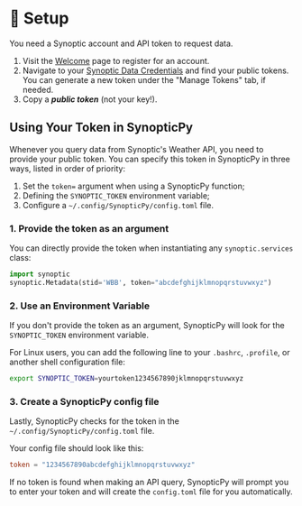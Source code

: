 # 🔨 Setup

You need a Synoptic account and API token to request data.

1. Visit the [Welcome](https://docs.synopticdata.com/services/welcome-to-synoptic-data-s-web-services) page to register for an account.
2. Navigate to your [Synoptic Data Credentials](https://customer.synopticdata.com/credentials/) and find your public tokens. You can generate a new token under the "Manage Tokens" tab, if needed.
3. Copy a **_public token_** (not your key!).

## Using Your Token in SynopticPy

Whenever you query data from Synoptic's Weather API, you need to provide your public token. You can specify this token in SynopticPy in three ways, listed in order of priority:

1. Set the `token=` argument when using a SynopticPy function;
2. Defining the `SYNOPTIC_TOKEN` environment variable;
3. Configure a `~/.config/SynopticPy/config.toml` file.

### 1. Provide the token as an argument

You can directly provide the token when instantiating any `synoptic.services` class:

```python
import synoptic
synoptic.Metadata(stid='WBB', token="abcdefghijklmnopqrstuvwxyz")
```

### 2. Use an Environment Variable

If you don't provide the token as an argument, SynopticPy will look for the `SYNOPTIC_TOKEN` environment variable.

For Linux users, you can add the following line to your `.bashrc`, `.profile`, or another shell configuration file:

```bash
export SYNOPTIC_TOKEN=yourtoken1234567890jklmnopqrstuvwxyz
```

### 3. Create a SynopticPy config file

Lastly, SynopticPy checks for the token in the `~/.config/SynopticPy/config.toml` file.

Your config file should look like this:

```toml
token = "1234567890abcdefghijklmnopqrstuvwxyz"
```

If no token is found when making an API query, SynopticPy will prompt you to enter your token and will create the `config.toml` file for you automatically.
